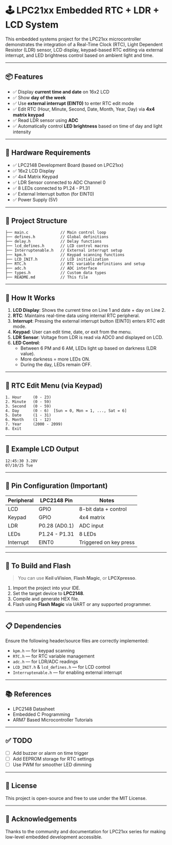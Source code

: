 # 🕹️ LPC21xx Embedded RTC + LDR + LCD System

This embedded systems project for the LPC21xx microcontroller demonstrates the integration of a Real-Time Clock (RTC), Light Dependent Resistor (LDR) sensor, LCD display, keypad-based RTC editing via external interrupt, and LED brightness control based on ambient light and time.

---

## 📦 Features

- ✅ Display **current time and date** on 16x2 LCD
- ✅ Show **day of the week**
- ✅ Use **external interrupt (EINT0)** to enter RTC edit mode
- ✅ Edit RTC (Hour, Minute, Second, Date, Month, Year, Day) via **4x4 matrix keypad**
- ✅ Read LDR sensor using **ADC**
- ✅ Automatically control **LED brightness** based on time of day and light intensity

---

## 🔧 Hardware Requirements

- ✅ LPC2148 Development Board (based on LPC21xx)
- ✅ 16x2 LCD Display
- ✅ 4x4 Matrix Keypad
- ✅ LDR Sensor connected to ADC Channel 0
- ✅ 8 LEDs connected to P1.24 - P1.31
- ✅ External Interrupt button (for EINT0)
- ✅ Power Supply (5V)

---

## 📁 Project Structure

```
├── main.c              // Main control loop
├── defines.h           // Global definitions
├── delay.h             // Delay functions
├── lcd_defines.h       // LCD control macros
├── Interruptenable.h   // External interrupt setup
├── kpm.h               // Keypad scanning functions
├── LCD_INIT.h          // LCD initialization
├── RTC.h               // RTC variable definitions and setup
├── adc.h               // ADC interface
├── types.h             // Custom data types
├── README.md           // This file
```

---

## 🚀 How It Works

1. **LCD Display**: Shows the current time on Line 1 and date + day on Line 2.
2. **RTC**: Maintains real-time data using internal RTC peripheral.
3. **Interrupt**: Pressing the external interrupt button (EINT0) enters RTC edit mode.
4. **Keypad**: User can edit time, date, or exit from the menu.
5. **LDR Sensor**: Voltage from LDR is read via ADC0 and displayed on LCD.
6. **LED Control**:
    - Between 6 PM and 6 AM, LEDs light up based on darkness (LDR value).
    - More darkness = more LEDs ON.
    - During the day, LEDs remain OFF.

---

## 🔢 RTC Edit Menu (via Keypad)

```
1. Hour     (0 - 23)
2. Minute   (0 - 59)
3. Second   (0 - 59)
4. Day      (0 - 6)  [Sun = 0, Mon = 1, ..., Sat = 6]
5. Date     (1 - 31)
6. Month    (1 - 12)
7. Year     (2000 - 2099)
8. Exit
```

---

## 📸 Example LCD Output

```
12:45:30 3.20V
07/10/25 Tue
```

---

## 🔌 Pin Configuration (Important)

| Peripheral | LPC2148 Pin  | Notes                 |
|------------|--------------|-----------------------|
| LCD        | GPIO         | 8-bit data + control  |
| Keypad     | GPIO         | 4x4 matrix            |
| LDR        | P0.28 (AD0.1)| ADC input             |
| LEDs       | P1.24 - P1.31| 8 LEDs                |
| Interrupt  | EINT0        | Triggered on key press|

---

## 🔨 To Build and Flash

> You can use **Keil uVision**, **Flash Magic**, or **LPCXpresso**.

1. Import the project into your IDE.
2. Set the target device to **LPC2148**.
3. Compile and generate HEX file.
4. Flash using **Flash Magic** via UART or any supported programmer.

---

## 📋 Dependencies

Ensure the following header/source files are correctly implemented:

- `kpm.h` — for keypad scanning
- `RTC.h` — for RTC variable management
- `adc.h` — for LDR/ADC readings
- `LCD_INIT.h` & `lcd_defines.h` — for LCD control
- `Interruptenable.h` — for enabling external interrupt

---

## 📚 References

- LPC2148 Datasheet
- Embedded C Programming
- ARM7 Based Microcontroller Tutorials

---

## ✅ TODO

- [ ] Add buzzer or alarm on time trigger
- [ ] Add EEPROM storage for RTC settings
- [ ] Use PWM for smoother LED dimming

---

## 📝 License

This project is open-source and free to use under the MIT License.

---

## 🙌 Acknowledgements

Thanks to the community and documentation for LPC21xx series for making low-level embedded development accessible.

